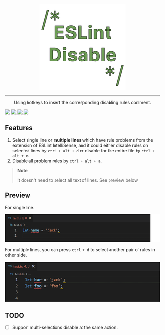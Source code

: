 <p align="center">
  <a href="https://github.com/lvjiaxuan/vscode-eslint-disable" target="_blank">
    <img src="./assets/logo-r.png" alt="vscode-eslint-disable" height="280" width="280" />
  </a>
</p>

<hr />

<p align="center">Using hotkeys to insert the corresponding disabling rules comment.</p>

![](https://github.com/lvjiaxuan/vscode-eslint-disable/actions/workflows/ci.yml/badge.svg)
[![](https://img.shields.io/visual-studio-marketplace/v/lvjiaxuan.vscode-eslint-disable?color=%232ba1f1&logo=visual-studio-code&logoColor=%232ba1f1)
](https://marketplace.visualstudio.com/items?itemName=lvjiaxuan.vscode-eslint-disable)
[![](https://img.shields.io/visual-studio-marketplace/azure-devops/installs/total/lvjiaxuan.vscode-eslint-disable?label=Installs)
](https://marketplace.visualstudio.com/items?itemName=lvjiaxuan.vscode-eslint-disable)
[![](https://img.shields.io/visual-studio-marketplace/azure-devops/installs/total/lvjiaxuan.eslint-disable?label=Deprecated%20Identifier%20Installs)
](https://marketplace.visualstudio.com/items?itemName=lvjiaxuan.eslint-disable)

## Features
1. Select single line or **multiple lines** which have rule problems from the extension of ESLint IntelliSense, and it could either disable rules on selected lines by `ctrl + alt + d` or disable for the entire file by `ctrl + alt + e`.
2. Disable all problem rules by `ctrl + alt + a`.


> **Note**
> 
> It doesn't need to select all text of lines. See preview below.

## Preview

For single line.

![single](assets/1.gif)


For multiple lines, you can press `ctrl + d` to select another pair of rules in other side.

![multiple](assets/2.gif)

## TODO

- [ ] Support multi-selections disable at the same action.
